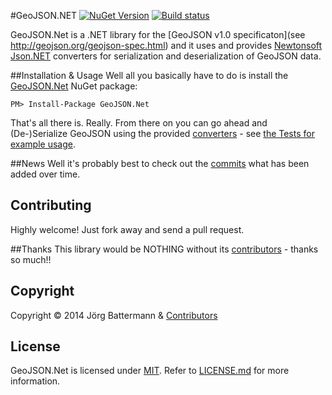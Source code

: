 #GeoJSON.NET [![NuGet Version](http://img.shields.io/nuget/v/GeoJSON.NET.svg?style=flat)](https://www.nuget.org/packages/GeoJSON.NET/) [![Build status](https://ci.appveyor.com/api/projects/status/lfxlj13sa5vk0l3y)](https://ci.appveyor.com/project/jbattermann/geojson-net)

GeoJSON.Net is a .NET library for the [GeoJSON v1.0 specificaton](see http://geojson.org/geojson-spec.html) and it uses and provides [Newtonsoft Json.NET](http://json.codeplex.com) converters for serialization and deserialization of GeoJSON data.

##Installation & Usage
Well all you basically have to do is install the [GeoJSON.Net](https://www.nuget.org/packages/GeoJSON.Net/) NuGet package:

`PM> Install-Package GeoJSON.Net`

That's all there is. Really. From there on you can go ahead and (De-)Serialize GeoJSON using the provided [converters](https://github.com/jbattermann/GeoJSON.Net/tree/master/src/GeoJSON.Net/Converters) - see [the Tests for example usage](https://github.com/jbattermann/GeoJSON.Net/tree/master/src/GeoJSON.Net.Tests).


##News
Well it's probably best to check out the [commits](https://github.com/jbattermann/GeoJSON.Net/commits/master) what has been added over time.

## Contributing
Highly welcome! Just fork away and send a pull request.


##Thanks
This library would be NOTHING without its [contributors](https://github.com/jbattermann/GeoJSON.Net/graphs/contributors) - thanks so much!!

## Copyright

Copyright © 2014 Jörg Battermann & [Contributors](https://github.com/jbattermann/GeoJSON.Net/graphs/contributors)

## License

GeoJSON.Net is licensed under [MIT](http://www.opensource.org/licenses/mit-license.php "Read more about the MIT license form"). Refer to [LICENSE.md](https://github.com/jbattermann/GeoJSON.Net/blob/master/LICENSE.md) for more information.

